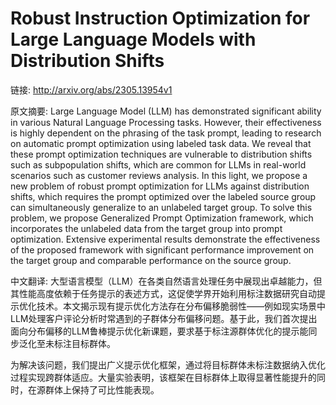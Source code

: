 # Robust Instruction Optimization for Large Language Models with Distribution Shifts

链接: http://arxiv.org/abs/2305.13954v1

原文摘要:
Large Language Model (LLM) has demonstrated significant ability in various
Natural Language Processing tasks. However, their effectiveness is highly
dependent on the phrasing of the task prompt, leading to research on automatic
prompt optimization using labeled task data. We reveal that these prompt
optimization techniques are vulnerable to distribution shifts such as
subpopulation shifts, which are common for LLMs in real-world scenarios such as
customer reviews analysis. In this light, we propose a new problem of robust
prompt optimization for LLMs against distribution shifts, which requires the
prompt optimized over the labeled source group can simultaneously generalize to
an unlabeled target group. To solve this problem, we propose Generalized Prompt
Optimization framework, which incorporates the unlabeled data from the target
group into prompt optimization. Extensive experimental results demonstrate the
effectiveness of the proposed framework with significant performance
improvement on the target group and comparable performance on the source group.

中文翻译:
大型语言模型（LLM）在各类自然语言处理任务中展现出卓越能力，但其性能高度依赖于任务提示的表述方式，这促使学界开始利用标注数据研究自动提示优化技术。本文揭示现有提示优化方法存在分布偏移脆弱性——例如现实场景中LLM处理客户评论分析时常遇到的子群体分布偏移问题。基于此，我们首次提出面向分布偏移的LLM鲁棒提示优化新课题，要求基于标注源群体优化的提示能同步泛化至未标注目标群体。

为解决该问题，我们提出广义提示优化框架，通过将目标群体未标注数据纳入优化过程实现跨群体适应。大量实验表明，该框架在目标群体上取得显著性能提升的同时，在源群体上保持了可比性能表现。
